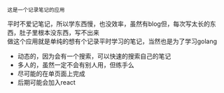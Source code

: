 `这是一个记录笔记的应用`

平时不爱记笔记，所以学东西慢，也没效率，虽然有blog但，每次写太长的东西，肚子里根本没东西，写不出来  
做这个应用就是单纯的想有个记录平时学习的笔记，当然也是为了学习golang

* 动态的，因为会有一个搜索，可以快速的搜索自己的笔记
* 多人的，虽然一定不会有别人用，但练手么
* 尽可能的在单页面上完成
* 后期可能会加入react
